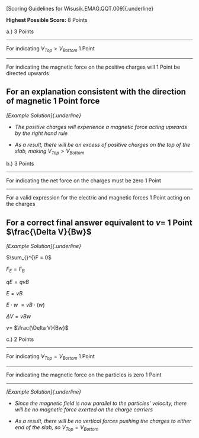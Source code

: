 [Scoring Guidelines for Wisusik.EMAG.QQT.009]{.underline}

**Highest Possible Score:** 8 Points

a.) 3 Points

  -----------------------------------------------------------------------
  For indicating $V_{Top} > V_{Bottom}$                          1 Point
  -------------------------------------------------------------- --------
  For indicating the magnetic force on the positive charges will 1 Point
  be directed upwards                                            

  For an explanation consistent with the direction of magnetic   1 Point
  force                                                          
  -----------------------------------------------------------------------

*[Example Solution]{.underline}*

-   *The positive charges will experience a magnetic force acting
    upwards by the right hand rule*

-   *As a result, there will be an excess of positive charges on the top
    of the slab, making* $V_{Top} > V_{Bottom}$

b.) 3 Points

  -----------------------------------------------------------------------
  For indicating the net force on the charges must be zero       1 Point
  -------------------------------------------------------------- --------
  For a valid expression for the electric and magnetic forces    1 Point
  acting on the charges                                          

  For a correct final answer equivalent to $v =$                 1 Point
  $\frac{\Delta V}{Bw}$                                          
  -----------------------------------------------------------------------

*[Example Solution]{.underline}*

$\sum_{}^{}F = 0$

$F_{E} = F_{B}$

$qE = qvB$

$E = vB$

$E \cdot w\  = vB \cdot (w)$

$\Delta V = vBw$

$v =$ $\frac{\Delta V}{Bw}$

c.) 2 Points

  -----------------------------------------------------------------------
  For indicating $V_{Top} = V_{Bottom}$                          1 Point
  -------------------------------------------------------------- --------
  For indicating the magnetic force on the particles is zero     1 Point

  -----------------------------------------------------------------------

*[Example Solution]{.underline}*

-   *Since the magnetic field is now parallel to the particles'
    velocity, there will be no magnetic force exerted on the charge
    carriers*

-   *As a result, there will be no vertical forces pushing the charges
    to either end of the slab, so* $V_{Top} = V_{Bottom}$
